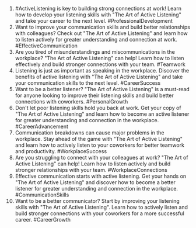 1. #ActiveListening is key to building strong connections at work! Learn how to develop your listening skills with "The Art of Active Listening" and take your career to the next level. #ProfessionalDevelopment
2. Want to improve your communication skills and build better relationships with colleagues? Check out "The Art of Active Listening" and learn how to listen actively for greater understanding and connection at work. #EffectiveCommunication
3. Are you tired of misunderstandings and miscommunications in the workplace? "The Art of Active Listening" can help! Learn how to listen effectively and build stronger connections with your team. #Teamwork
4. Listening is just as important as speaking in the workplace. Discover the benefits of active listening with "The Art of Active Listening" and take your communication skills to the next level. #CareerSuccess
5. Want to be a better listener? "The Art of Active Listening" is a must-read for anyone looking to improve their listening skills and build better connections with coworkers. #PersonalGrowth
6. Don't let poor listening skills hold you back at work. Get your copy of "The Art of Active Listening" and learn how to become an active listener for greater understanding and connection in the workplace. #CareerAdvancement
7. Communication breakdowns can cause major problems in the workplace. Stay ahead of the game with "The Art of Active Listening" and learn how to actively listen to your coworkers for better teamwork and productivity. #WorkplaceSuccess
8. Are you struggling to connect with your colleagues at work? "The Art of Active Listening" can help! Learn how to listen actively and build stronger relationships with your team. #WorkplaceConnections
9. Effective communication starts with active listening. Get your hands on "The Art of Active Listening" and discover how to become a better listener for greater understanding and connection in the workplace. #CommunicationSkills
10. Want to be a better communicator? Start by improving your listening skills with "The Art of Active Listening". Learn how to actively listen and build stronger connections with your coworkers for a more successful career. #CareerGrowth


